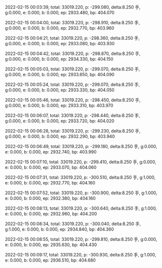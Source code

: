 2022-02-15 00:03:39, total: 33019.220, p: -299.080, delta:8.250 手, g:0.000, e: 0.000, b: 0.000, ep: 2933.480, bp: 404.070

2022-02-15 00:04:00, total: 33019.220, p: -298.910, delta:8.250 手, g:0.000, e: 0.000, b: 0.000, ep: 2932.770, bp: 403.960

2022-02-15 00:04:21, total: 33019.220, p: -298.360, delta:8.250 手, g:0.000, e: 0.000, b: 0.000, ep: 2933.080, bp: 403.930

2022-02-15 00:04:42, total: 33019.220, p: -298.870, delta:8.250 手, g:0.000, e: 0.000, b: 0.000, ep: 2934.330, bp: 404.150

2022-02-15 00:05:03, total: 33019.220, p: -299.070, delta:8.250 手, g:0.000, e: 0.000, b: 0.000, ep: 2933.650, bp: 404.090

2022-02-15 00:05:24, total: 33019.220, p: -299.070, delta:8.250 手, g:0.000, e: 0.000, b: 0.000, ep: 2933.330, bp: 404.050

2022-02-15 00:05:46, total: 33019.220, p: -298.450, delta:8.250 手, g:0.000, e: 0.000, b: 0.000, ep: 2933.310, bp: 403.970

2022-02-15 00:06:07, total: 33019.220, p: -298.440, delta:8.250 手, g:0.000, e: 0.000, b: 0.000, ep: 2933.720, bp: 404.020

2022-02-15 00:06:28, total: 33019.220, p: -299.230, delta:8.250 手, g:0.000, e: 0.000, b: 0.000, ep: 2932.290, bp: 403.940

2022-02-15 00:06:49, total: 33019.220, p: -299.180, delta:8.250 手, g:0.000, e: 0.000, b: 0.000, ep: 2932.740, bp: 403.990

2022-02-15 00:07:10, total: 33019.220, p: -299.410, delta:8.250 手, g:0.000, e: 0.000, b: 0.000, ep: 2933.070, bp: 404.060

2022-02-15 00:07:31, total: 33019.220, p: -300.510, delta:8.250 手, g:1.000, e: 0.000, b: 0.000, ep: 2932.770, bp: 404.160

2022-02-15 00:07:52, total: 33019.220, p: -300.900, delta:8.250 手, g:1.000, e: 0.000, b: 0.000, ep: 2932.380, bp: 404.160

2022-02-15 00:08:13, total: 33019.220, p: -300.640, delta:8.250 手, g:1.000, e: 0.000, b: 0.000, ep: 2932.960, bp: 404.200

2022-02-15 00:08:34, total: 33019.220, p: -300.040, delta:8.250 手, g:1.000, e: 0.000, b: 0.000, ep: 2934.840, bp: 404.360

2022-02-15 00:08:55, total: 33019.220, p: -299.810, delta:8.250 手, g:0.000, e: 0.000, b: 0.000, ep: 2935.630, bp: 404.430

2022-02-15 00:09:17, total: 33019.220, p: -300.930, delta:8.250 手, g:1.000, e: 0.000, b: 0.000, ep: 2936.510, bp: 404.680